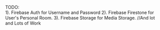TODO:
<br>
1). Firebase Auth for Username and Password
2). Firebase Firestone for User's Personal Room.
3). Firebase Storage for Media Storage.
//And lot and Lots of Work
